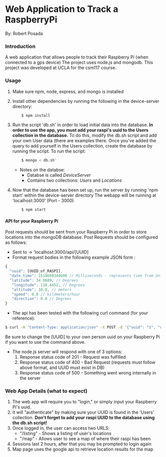 # Web Application to Track a RaspberryPi
By: Robert Posada
### Introduction
A web application that allows people to track their Raspberry Pi (when connected to a gps device)
The project uses node.js and mongodb. This project was developed at UCLA for the csm117 course.

### Usage

1. Make sure npm, node, express, and mongo is installed
2. Install other dependencies by running the following in the device-server directory:
    ```bash
        $ npm install
    ```
3. Run the script 'db.sh' in order to load initial data into the database. 
    **In order to use the app, you must add your raspi's uuid to the Users collection in the database.**
    To do this, modify the db.sh script and add your own User data (there are examples there. Once you've added the query to add yourself in the Users collection, create the database by running the script.
    To run the script: 
    ```bash
        $ mongo < db.sh'
    ```
    * Notes on the databse:
    	* Databse is called *DeviceServer*
    	* Contains two collections: *Users* and *Locations*
    	
4.  Now that the database has been set up, run the server by running 'npm start' within the device-server directory
    The webapp will be running at 'localhost:3000' (Port - 3000)
    ```bash
        $ npm start 
    ```

#### API for your Raspberry Pi
Post requests should be sent from your Raspberry Pi in order to store locations into the mongoDB database.
Post Requests should be configured as follows:
* Sent to -> 'localhost:3000/api/[UUID]
* Format request bodies in the following example JSON form :
```javascript
{
  "uuid": [UUID_of_RASPI],
  "date_time": 1518669344600 // Milliseconds - represents time from Unix epoch (Thursday, 1 January 1970)
  "latitude": 34.0689, // Degrees
   "longitude": 118.4452, // Degrees
   "altitude": 10.0, // meters
   "speed": 0.0 // kilometers/hour
   "direction": 0.0 // Degrees
}
```
* The api has been tested with the following curl command (for your reference):
```bash
$ curl -H "Content-Type: application/json" -X POST -d '{"uuid": "1", "date_time": 1518669344600, "latitude": 37.6941, "longitude": -122.0864, "altitude": 42, "speed": 30, "direction": 40}' http://localhost:3000/api/[UUID]
```
Be sure to change the [UUID] to your own person uuid on your Raspberry Pi if you want to use the command above.
* The node.js server will respond with one of 3 options:
	1. Response status code of 201 - Request was fulfilled
	2. Response status code of 400 - Bad Request (requests must follow above format, and UUID must exist in DB)
	3. Response status code of 500 - Something went wrong internally in the server

### Web App Details (what to expect)
1. The web app will require you to "login," or simply input your Raspberry Pi's uuid. 
2. It will "authenticate" by making sure your UUID is found in the 'Users' collection. **Don't forget to add your    raspi UUID to the database using the db.sh script!**
3. Once logged in, the user can access two URLS:
	* "/listing" - Shows a listing of user's locations
	* "/map" - Allows user to see a map of where their raspi has been
4. Sessions last 2 hours, after that you may be prompted to login again
5. Map page uses the google api to retrieve location results for the map

